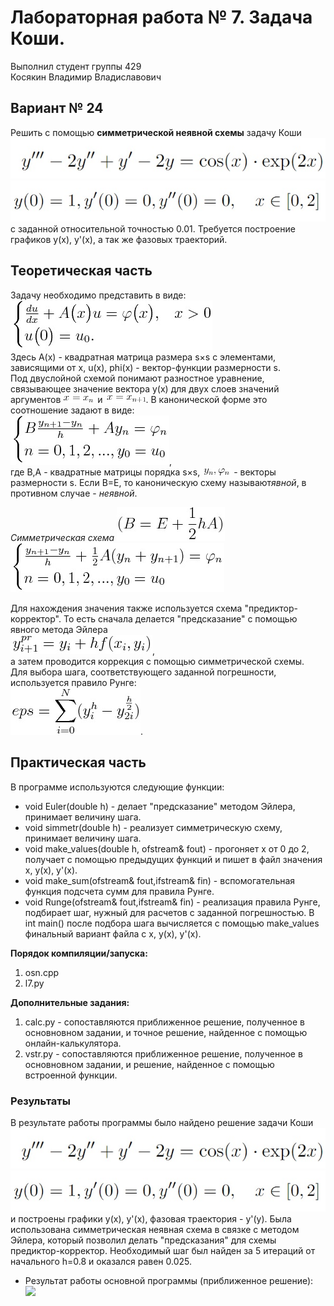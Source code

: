 # Лабораторная работа № 7. Задача Коши.
Выполнил студент группы 429  
Косякин Владимир Владиславович
## Вариант № 24
Решить с помощью **симметрической неявной схемы** задачу Коши  
![](/images/1.jpg)  
![](/images/2.jpg)  
с заданной относительной точностью 0.01.
Требуется построение графиков y(x), y'(x), а так же фазовых траекторий.
## Теоретическая часть
Задачу необходимо представить в виде:
![](/images/3.jpg)  
Здесь А(х) - квадратная матрица размера s×s с  элементами, зависящими от x, u(x), phi(x) - вектор-функции размерности s.  
Под двуслойной схемой понимают разностное уравнение, связывающее значение вектора y(x) для двух слоев значений аргументов ![](/images/4.jpg) и ![](/images/5.jpg). В канонической форме это соотношение задают в виде:  
![](/images/6.jpg),  
где B,A - квадратные матрицы порядка s×s, ![](/images/7.jpg) - векторы размерности s. Если B=E, то каноническую схему называют*явной*, в противном случае - *неявной*.  

*Симметрическая схема* ![](/images/8.jpg)  
![](/images/9.jpg)

Для нахождения значения также используется схема "предиктор-корректор". То есть сначала делается "предсказание" с помощью явного метода Эйлера  
![](/images/10.jpg),  
а затем проводится коррекция с помощью симметрической схемы.  
Для выбора шага, соответствующего заданной погрешности, используется правило Рунге:  
![](/images/11.jpg).
## Практическая часть  
В программе используются следующие функции:
- void Euler(double h) - делает "предсказание" методом Эйлера, принимает величину шага.
- void simmetr(double h) - реализует симметрическую схему, принимает величину шага.
- void make_values(double h, ofstream& fout) - прогоняет х от 0 до 2, получает с помощью предыдущих функций и пишет в файл значения x, y(x), y'(x).  
- void make_sum(ofstream& fout,ifstream& fin) - вспомогательная функция подсчета сумм для правила Рунге.
- void Runge(ofstream& fout,ifstream& fin) - реализация правила Рунге, подбирает шаг, нужный для расчетов с заданной погрешностью.
В int main() после подбора шага вычисляется c помощью make_values финальный вариант файла с x, y(x), y'(x). 

**Порядок компиляции/запуска:**
1. osn.cpp
2. l7.py

**Дополнительные задания:**
1. calc.py - сопоставляются приближенное решение, полученное в основновном задании, и точное решение, найденное с помощью онлайн-калькулятора.
2. vstr.py - сопоставляются приближенное решение, полученное в основновном задании, и решение, найденное с помощью встроенной функции.
### Результаты

В результате работы программы было найдено решение задачи Коши  
![](/images/1.jpg)  
![](/images/2.jpg)  
и построены графики y(x), y'(x), фазовая траектория - y'(y). Была использована симметрическая неявная схема в связке с методом Эйлера, который позволил делать "предсказания" для схемы предиктор-корректор. Необходимый шаг был найден за 5 итераций от начального h=0.8 и оказался равен 0.025.
- Результат работы основной программы (приближенное решение): 
![](/Решение.jpg)  


